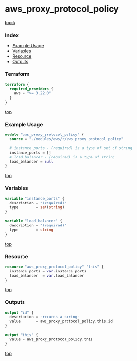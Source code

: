 # aws_proxy_protocol_policy

[back](../aws.md)

### Index

- [Example Usage](#example-usage)
- [Variables](#variables)
- [Resource](#resource)
- [Outputs](#outputs)

### Terraform

```terraform
terraform {
  required_providers {
    aws = ">= 3.22.0"
  }
}
```

[top](#index)

### Example Usage

```terraform
module "aws_proxy_protocol_policy" {
  source = "./modules/aws/r/aws_proxy_protocol_policy"

  # instance_ports - (required) is a type of set of string
  instance_ports = []
  # load_balancer - (required) is a type of string
  load_balancer = null
}
```

[top](#index)

### Variables

```terraform
variable "instance_ports" {
  description = "(required)"
  type        = set(string)
}

variable "load_balancer" {
  description = "(required)"
  type        = string
}
```

[top](#index)

### Resource

```terraform
resource "aws_proxy_protocol_policy" "this" {
  instance_ports = var.instance_ports
  load_balancer  = var.load_balancer
}
```

[top](#index)

### Outputs

```terraform
output "id" {
  description = "returns a string"
  value       = aws_proxy_protocol_policy.this.id
}

output "this" {
  value = aws_proxy_protocol_policy.this
}
```

[top](#index)